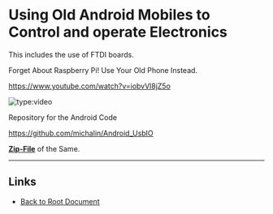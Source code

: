 # Using Old Android Mobiles to Control and operate Electronics

This includes the use of FTDI boards.

Forget About Raspberry Pi! Use Your Old Phone Instead.

<https://www.youtube.com/watch?v=iobvVl8jZ5o>

![type:video](https://www.youtube.com/embed/iobvVl8jZ5o)

Repository for the Android Code 

<https://github.com/michalin/Android_UsbIO>

**[Zip-File](./michalin-Android_UsbIO-main.zip)** of the Same.

----
<!-- Footer Begins Here -->
## Links

- [Back to Root Document](../README.md)
